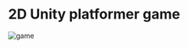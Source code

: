 # 2D Unity platformer game

![game](https://github.com/ajgors/Unity-platforming-game/blob/main/scs/game.gif)
